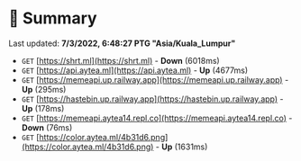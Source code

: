 # 📖 Summary
Last updated: **7/3/2022, 6:48:27 PTG "Asia/Kuala_Lumpur"**

- `GET` [https://shrt.ml](https://shrt.ml) - **Down** (6018ms)
- `GET` [https://api.aytea.ml](https://api.aytea.ml) - **Up** (4677ms)
- `GET` [https://memeapi.up.railway.app](https://memeapi.up.railway.app) - **Up** (295ms)
- `GET` [https://hastebin.up.railway.app](https://hastebin.up.railway.app) - **Up** (178ms)
- `GET` [https://memeapi.aytea14.repl.co](https://memeapi.aytea14.repl.co) - **Down** (76ms)
- `GET` [https://color.aytea.ml/4b31d6.png](https://color.aytea.ml/4b31d6.png) - **Up** (1631ms)
